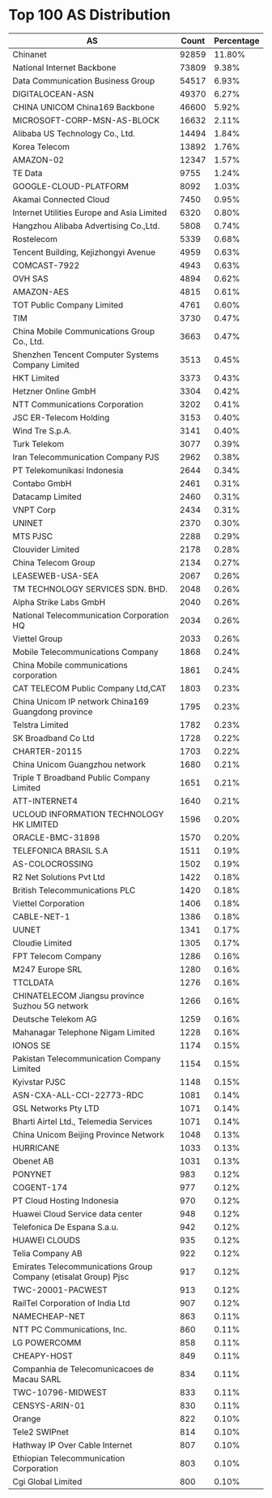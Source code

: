 # Top 100 AS Distribution
| AS | Count | Percentage |
|----|----|----|
| Chinanet | 92859 | 11.80% |
| National Internet Backbone | 73809 | 9.38% |
| Data Communication Business Group | 54517 | 6.93% |
| DIGITALOCEAN-ASN | 49370 | 6.27% |
| CHINA UNICOM China169 Backbone | 46600 | 5.92% |
| MICROSOFT-CORP-MSN-AS-BLOCK | 16632 | 2.11% |
| Alibaba US Technology Co., Ltd. | 14494 | 1.84% |
| Korea Telecom | 13892 | 1.76% |
| AMAZON-02 | 12347 | 1.57% |
| TE Data | 9755 | 1.24% |
| GOOGLE-CLOUD-PLATFORM | 8092 | 1.03% |
| Akamai Connected Cloud | 7450 | 0.95% |
| Internet Utilities Europe and Asia Limited | 6320 | 0.80% |
| Hangzhou Alibaba Advertising Co.,Ltd. | 5808 | 0.74% |
| Rostelecom | 5339 | 0.68% |
| Tencent Building, Kejizhongyi Avenue | 4959 | 0.63% |
| COMCAST-7922 | 4943 | 0.63% |
| OVH SAS | 4894 | 0.62% |
| AMAZON-AES | 4815 | 0.61% |
| TOT Public Company Limited | 4761 | 0.60% |
| TIM | 3730 | 0.47% |
| China Mobile Communications Group Co., Ltd. | 3663 | 0.47% |
| Shenzhen Tencent Computer Systems Company Limited | 3513 | 0.45% |
| HKT Limited | 3373 | 0.43% |
| Hetzner Online GmbH | 3304 | 0.42% |
| NTT Communications Corporation | 3202 | 0.41% |
| JSC ER-Telecom Holding | 3153 | 0.40% |
| Wind Tre S.p.A. | 3141 | 0.40% |
| Turk Telekom | 3077 | 0.39% |
| Iran Telecommunication Company PJS | 2962 | 0.38% |
| PT Telekomunikasi Indonesia | 2644 | 0.34% |
| Contabo GmbH | 2461 | 0.31% |
| Datacamp Limited | 2460 | 0.31% |
| VNPT Corp | 2434 | 0.31% |
| UNINET | 2370 | 0.30% |
| MTS PJSC | 2288 | 0.29% |
| Clouvider Limited | 2178 | 0.28% |
| China Telecom Group | 2134 | 0.27% |
| LEASEWEB-USA-SEA | 2067 | 0.26% |
| TM TECHNOLOGY SERVICES SDN. BHD. | 2048 | 0.26% |
| Alpha Strike Labs GmbH | 2040 | 0.26% |
| National Telecommunication Corporation HQ | 2034 | 0.26% |
| Viettel Group | 2033 | 0.26% |
| Mobile Telecommunications Company | 1868 | 0.24% |
| China Mobile communications corporation | 1861 | 0.24% |
| CAT TELECOM Public Company Ltd,CAT | 1803 | 0.23% |
| China Unicom IP network China169 Guangdong province | 1795 | 0.23% |
| Telstra Limited | 1782 | 0.23% |
| SK Broadband Co Ltd | 1728 | 0.22% |
| CHARTER-20115 | 1703 | 0.22% |
| China Unicom Guangzhou network | 1680 | 0.21% |
| Triple T Broadband Public Company Limited | 1651 | 0.21% |
| ATT-INTERNET4 | 1640 | 0.21% |
| UCLOUD INFORMATION TECHNOLOGY HK LIMITED | 1596 | 0.20% |
| ORACLE-BMC-31898 | 1570 | 0.20% |
| TELEFONICA BRASIL S.A | 1511 | 0.19% |
| AS-COLOCROSSING | 1502 | 0.19% |
| R2 Net Solutions Pvt Ltd | 1422 | 0.18% |
| British Telecommunications PLC | 1420 | 0.18% |
| Viettel Corporation | 1406 | 0.18% |
| CABLE-NET-1 | 1386 | 0.18% |
| UUNET | 1341 | 0.17% |
| Cloudie Limited | 1305 | 0.17% |
| FPT Telecom Company | 1286 | 0.16% |
| M247 Europe SRL | 1280 | 0.16% |
| TTCLDATA | 1276 | 0.16% |
| CHINATELECOM Jiangsu province Suzhou 5G network | 1266 | 0.16% |
| Deutsche Telekom AG | 1259 | 0.16% |
| Mahanagar Telephone Nigam Limited | 1228 | 0.16% |
| IONOS SE | 1174 | 0.15% |
| Pakistan Telecommunication Company Limited | 1154 | 0.15% |
| Kyivstar PJSC | 1148 | 0.15% |
| ASN-CXA-ALL-CCI-22773-RDC | 1081 | 0.14% |
| GSL Networks Pty LTD | 1071 | 0.14% |
| Bharti Airtel Ltd., Telemedia Services | 1071 | 0.14% |
| China Unicom Beijing Province Network | 1048 | 0.13% |
| HURRICANE | 1033 | 0.13% |
| Obenet AB | 1031 | 0.13% |
| PONYNET | 983 | 0.12% |
| COGENT-174 | 977 | 0.12% |
| PT Cloud Hosting Indonesia | 970 | 0.12% |
| Huawei Cloud Service data center | 948 | 0.12% |
| Telefonica De Espana S.a.u. | 942 | 0.12% |
| HUAWEI CLOUDS | 935 | 0.12% |
| Telia Company AB | 922 | 0.12% |
| Emirates Telecommunications Group Company (etisalat Group) Pjsc | 917 | 0.12% |
| TWC-20001-PACWEST | 913 | 0.12% |
| RailTel Corporation of India Ltd | 907 | 0.12% |
| NAMECHEAP-NET | 863 | 0.11% |
| NTT PC Communications, Inc. | 860 | 0.11% |
| LG POWERCOMM | 858 | 0.11% |
| CHEAPY-HOST | 849 | 0.11% |
| Companhia de Telecomunicacoes de Macau SARL | 834 | 0.11% |
| TWC-10796-MIDWEST | 833 | 0.11% |
| CENSYS-ARIN-01 | 830 | 0.11% |
| Orange | 822 | 0.10% |
| Tele2 SWIPnet | 814 | 0.10% |
| Hathway IP Over Cable Internet | 807 | 0.10% |
| Ethiopian Telecommunication Corporation | 803 | 0.10% |
| Cgi Global Limited | 800 | 0.10% |
